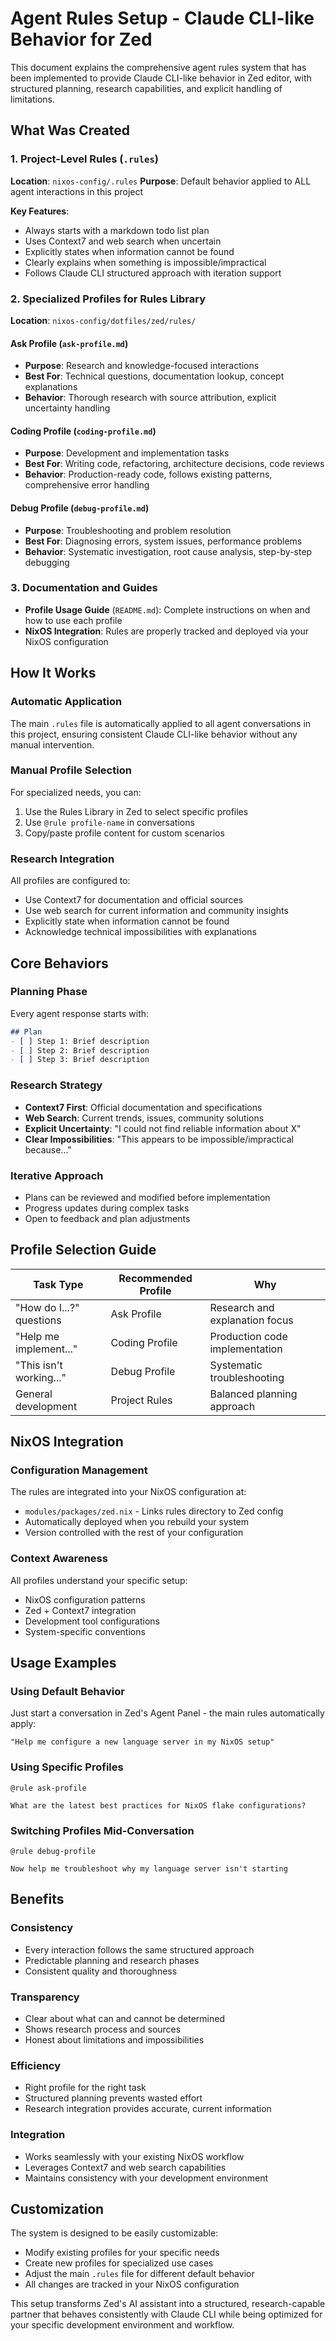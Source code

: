 # Agent Rules Setup - Claude CLI-like Behavior for Zed

This document explains the comprehensive agent rules system that has been implemented to provide Claude CLI-like behavior in Zed editor, with structured planning, research capabilities, and explicit handling of limitations.

## What Was Created

### 1. Project-Level Rules (`.rules`)
**Location**: `nixos-config/.rules`
**Purpose**: Default behavior applied to ALL agent interactions in this project

**Key Features**:
- Always starts with a markdown todo list plan
- Uses Context7 and web search when uncertain
- Explicitly states when information cannot be found
- Clearly explains when something is impossible/impractical
- Follows Claude CLI structured approach with iteration support

### 2. Specialized Profiles for Rules Library
**Location**: `nixos-config/dotfiles/zed/rules/`

#### Ask Profile (`ask-profile.md`)
- **Purpose**: Research and knowledge-focused interactions
- **Best For**: Technical questions, documentation lookup, concept explanations
- **Behavior**: Thorough research with source attribution, explicit uncertainty handling

#### Coding Profile (`coding-profile.md`)  
- **Purpose**: Development and implementation tasks
- **Best For**: Writing code, refactoring, architecture decisions, code reviews
- **Behavior**: Production-ready code, follows existing patterns, comprehensive error handling

#### Debug Profile (`debug-profile.md`)
- **Purpose**: Troubleshooting and problem resolution
- **Best For**: Diagnosing errors, system issues, performance problems
- **Behavior**: Systematic investigation, root cause analysis, step-by-step debugging

### 3. Documentation and Guides
- **Profile Usage Guide** (`README.md`): Complete instructions on when and how to use each profile
- **NixOS Integration**: Rules are properly tracked and deployed via your NixOS configuration

## How It Works

### Automatic Application
The main `.rules` file is automatically applied to all agent conversations in this project, ensuring consistent Claude CLI-like behavior without any manual intervention.

### Manual Profile Selection
For specialized needs, you can:
1. Use the Rules Library in Zed to select specific profiles
2. Use `@rule profile-name` in conversations
3. Copy/paste profile content for custom scenarios

### Research Integration
All profiles are configured to:
- Use Context7 for documentation and official sources
- Use web search for current information and community insights
- Explicitly state when information cannot be found
- Acknowledge technical impossibilities with explanations

## Core Behaviors

### Planning Phase
Every agent response starts with:
```markdown
## Plan
- [ ] Step 1: Brief description
- [ ] Step 2: Brief description
- [ ] Step 3: Brief description
```

### Research Strategy
- **Context7 First**: Official documentation and specifications
- **Web Search**: Current trends, issues, community solutions
- **Explicit Uncertainty**: "I could not find reliable information about X"
- **Clear Impossibilities**: "This appears to be impossible/impractical because..."

### Iterative Approach
- Plans can be reviewed and modified before implementation
- Progress updates during complex tasks
- Open to feedback and plan adjustments

## Profile Selection Guide

| Task Type | Recommended Profile | Why |
|-----------|-------------------|-----|
| "How do I...?" questions | Ask Profile | Research and explanation focus |
| "Help me implement..." | Coding Profile | Production code implementation |
| "This isn't working..." | Debug Profile | Systematic troubleshooting |
| General development | Project Rules | Balanced planning approach |

## NixOS Integration

### Configuration Management
The rules are integrated into your NixOS configuration at:
- `modules/packages/zed.nix` - Links rules directory to Zed config
- Automatically deployed when you rebuild your system
- Version controlled with the rest of your configuration

### Context Awareness
All profiles understand your specific setup:
- NixOS configuration patterns
- Zed + Context7 integration
- Development tool configurations
- System-specific conventions

## Usage Examples

### Using Default Behavior
Just start a conversation in Zed's Agent Panel - the main rules automatically apply:
```
"Help me configure a new language server in my NixOS setup"
```

### Using Specific Profiles
```
@rule ask-profile

What are the latest best practices for NixOS flake configurations?
```

### Switching Profiles Mid-Conversation
```
@rule debug-profile

Now help me troubleshoot why my language server isn't starting
```

## Benefits

### Consistency
- Every interaction follows the same structured approach
- Predictable planning and research phases
- Consistent quality and thoroughness

### Transparency  
- Clear about what can and cannot be determined
- Shows research process and sources
- Honest about limitations and impossibilities

### Efficiency
- Right profile for the right task
- Structured planning prevents wasted effort
- Research integration provides accurate, current information

### Integration
- Works seamlessly with your existing NixOS workflow
- Leverages Context7 and web search capabilities
- Maintains consistency with your development environment

## Customization

The system is designed to be easily customizable:
- Modify existing profiles for your specific needs
- Create new profiles for specialized use cases
- Adjust the main `.rules` file for different default behavior
- All changes are tracked in your NixOS configuration

This setup transforms Zed's AI assistant into a structured, research-capable partner that behaves consistently with Claude CLI while being optimized for your specific development environment and workflow.
